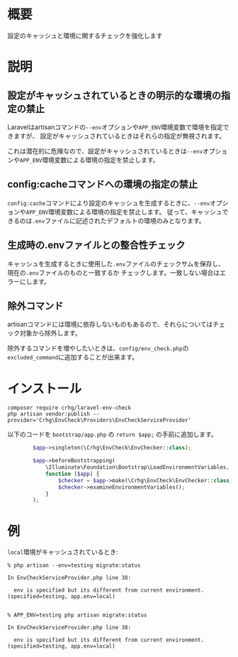 # 概要

設定のキャッシュと環境に関するチェックを強化します

# 説明

## 設定がキャッシュされているときの明示的な環境の指定の禁止

Laravelはartisanコマンドの`--env`オプションや`APP_ENV`環境変数で環境を指定できますが、
設定がキャッシュされているときはそれらの指定が無視されます。

これは潜在的に危険なので、設定がキャッシュされているときは`--env`オプションや`APP_ENV`環境変数による環境の指定を禁止します。

## config:cacheコマンドへの環境の指定の禁止

`config:cache`コマンドにより設定のキャッシュを生成するときに、`--env`オプションや`APP_ENV`環境変数による環境の指定を禁止します。
従って、キャッシュできるのは`.env`ファイルに記述されたデフォルトの環境のみとなります。

## 生成時の.envファイルとの整合性チェック

キャッシュを生成するときに使用した`.env`ファイルのチェックサムを保存し、現在の`.env`ファイルのものと一致するか
チェックします。一致しない場合はエラーにします。

## 除外コマンド

artisanコマンドには環境に依存しないものもあるので、それらについてはチェック対象から除外します。

除外するコマンドを増やしたいときは、`config/env_check.php`の`excluded_command`に追加することが出来ます。

# インストール

```console
composer require crhg/laravel-env-check
php artisan vendor:publish --provider='Crhg\EnvCheck\Providers\EnvCheckServiceProvider'
```

以下のコードを `bootstrap/app.php` の `return $app;` の手前に追加します。

```php
        $app->singleton(\Crhg\EnvCheck\EnvChecker::class);

        $app->beforeBootstrapping(
            \Illuminate\Foundation\Bootstrap\LoadEnvironmentVariables,
            function ($app) {
                $checker = $app->make(\Crhg\EnvCheck\EnvChecker::class);
                $checker->examineEnvironmentVariables();
            }
        );
```

# 例

`local`環境がキャッシュされているとき:

```console
% php artisan --env=testing migrate:status

In EnvCheckServiceProvider.php line 38:

  env is specified but its different from current environment. (specified=testing, app.env=local)


% APP_ENV=testing php artisan migrate:status

In EnvCheckServiceProvider.php line 38:

  env is specified but its different from current environment. (specified=testing, app.env=local)


```